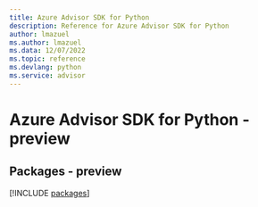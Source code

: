 ```yaml
---
title: Azure Advisor SDK for Python
description: Reference for Azure Advisor SDK for Python
author: lmazuel
ms.author: lmazuel
ms.data: 12/07/2022
ms.topic: reference
ms.devlang: python
ms.service: advisor
---
```

# Azure Advisor SDK for Python - preview
## Packages - preview
[!INCLUDE [packages](advisor-index.md)]